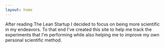 ```yaml
---
layout: home
---
```


After reading The Lean Startup I decided to focus on being more scientific in my endeavors. To that end I've created this site to help me track the experiments that I'm performing while also helping me to improve my own personal scientific method.